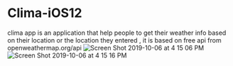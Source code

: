 # Clima-iOS12
clima app is an application that help people to get their weather info based on their location or the location they entered , it is based on free api from  openweathermap.org/api
![Screen Shot 2019-10-06 at 4 15 06 PM](https://user-images.githubusercontent.com/53972048/66275108-ab13b280-e885-11e9-9736-db1895a60ec4.png)
![Screen Shot 2019-10-06 at 4 15 16 PM](https://user-images.githubusercontent.com/53972048/66275109-ab13b280-e885-11e9-98ea-0cccebae95ab.png)

